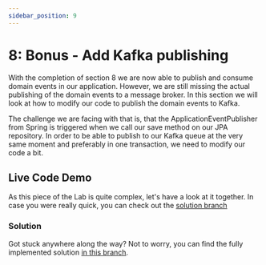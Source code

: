 ```yaml
---
sidebar_position: 9
---
```


# 8: Bonus - Add Kafka publishing

With the completion of section 8 we are now able to publish and consume domain events in our application.
However, we are still missing the actual publishing of the domain events to a message broker. In this section we 
will look at how to modify our code to publish the domain events to Kafka.

The challenge we are facing with that is, that the ApplicationEventPublisher from Spring is triggered when we call 
our save method on our JPA repository. In order to be able to publish to our Kafka queue at the very same moment and 
preferably in one transaction, we need to modify our code a bit.

## Live Code Demo
As this piece of the Lab is quite complex, let's have a look at it together. 
In case you were really quick, you can check out the [solution branch](https://github.com/MaikKingma/tackle-eventual-consistency-with-domain-events/tree/task_10/add_kafka_publishing_DONE)

### Solution
Got stuck anywhere along the way? Not to worry, you can find the fully implemented solution
[in this branch](https://github.com/MaikKingma/tackle-eventual-consistency-with-domain-events/tree/task_10/add_kafka_publishing_DONE).
